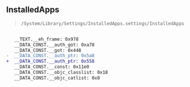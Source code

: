 ## InstalledApps

> `/System/Library/Settings/InstalledApps.settings/InstalledApps`

```diff

   __TEXT.__eh_frame: 0x978
   __DATA_CONST.__auth_got: 0xa78
   __DATA_CONST.__got: 0x448
-  __DATA_CONST.__auth_ptr: 0x5a8
+  __DATA_CONST.__auth_ptr: 0x558
   __DATA_CONST.__const: 0x11e0
   __DATA_CONST.__objc_classlist: 0x18
   __DATA_CONST.__objc_catlist: 0x8

```
